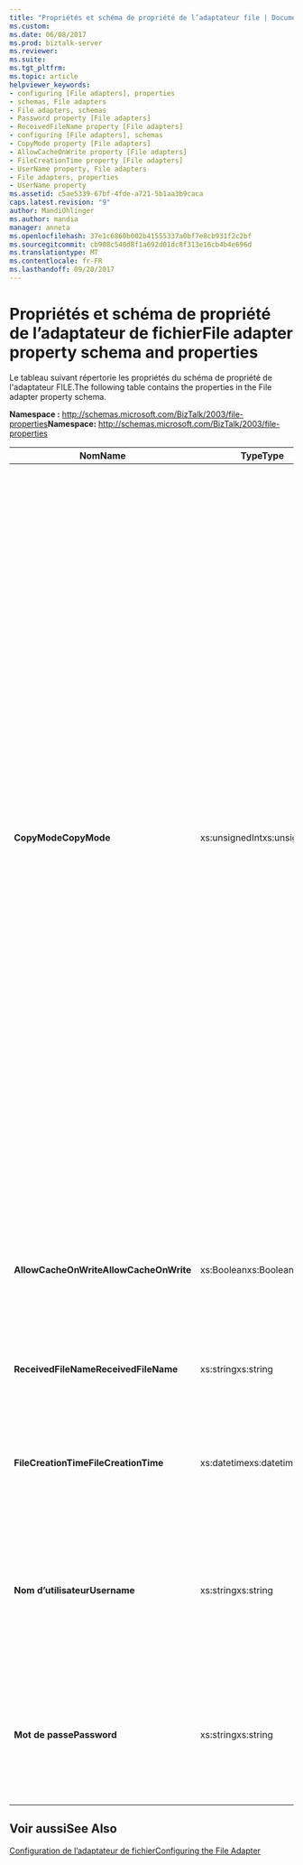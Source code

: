 ```yaml
---
title: "Propriétés et schéma de propriété de l’adaptateur file | Documents Microsoft"
ms.custom: 
ms.date: 06/08/2017
ms.prod: biztalk-server
ms.reviewer: 
ms.suite: 
ms.tgt_pltfrm: 
ms.topic: article
helpviewer_keywords:
- configuring [File adapters], properties
- schemas, File adapters
- File adapters, schemas
- Password property [File adapters]
- ReceivedFileName property [File adapters]
- configuring [File adapters], schemas
- CopyMode property [File adapters]
- AllowCacheOnWrite property [File adapters]
- FileCreationTime property [File adapters]
- UserName property, File adapters
- File adapters, properties
- UserName property
ms.assetid: c5ae5339-67bf-4fde-a721-5b1aa3b9caca
caps.latest.revision: "9"
author: MandiOhlinger
ms.author: mandia
manager: anneta
ms.openlocfilehash: 37e1c6860b002b41555337a0bf7e8cb931f2c2bf
ms.sourcegitcommit: cb908c540d8f1a692d01dc8f313e16cb4b4e696d
ms.translationtype: MT
ms.contentlocale: fr-FR
ms.lasthandoff: 09/20/2017
---
```

# <a name="file-adapter-property-schema-and-properties"></a><span data-ttu-id="b6c41-102">Propriétés et schéma de propriété de l’adaptateur de fichier</span><span class="sxs-lookup"><span data-stu-id="b6c41-102">File adapter property schema and properties</span></span>
<span data-ttu-id="b6c41-103">Le tableau suivant répertorie les propriétés du schéma de propriété de l'adaptateur FILE.</span><span class="sxs-lookup"><span data-stu-id="b6c41-103">The following table contains the properties in the File adapter property schema.</span></span>  
  
 <span data-ttu-id="b6c41-104">**Namespace :** http://schemas.microsoft.com/BizTalk/2003/file-properties</span><span class="sxs-lookup"><span data-stu-id="b6c41-104">**Namespace:** http://schemas.microsoft.com/BizTalk/2003/file-properties</span></span>  
  
|<span data-ttu-id="b6c41-105">Nom</span><span class="sxs-lookup"><span data-stu-id="b6c41-105">Name</span></span>|<span data-ttu-id="b6c41-106">Type</span><span class="sxs-lookup"><span data-stu-id="b6c41-106">Type</span></span>|<span data-ttu-id="b6c41-107"> Description</span><span class="sxs-lookup"><span data-stu-id="b6c41-107">Description</span></span>|  
|----------|----------|-----------------|  
|<span data-ttu-id="b6c41-108">**CopyMode**</span><span class="sxs-lookup"><span data-stu-id="b6c41-108">**CopyMode**</span></span>|<span data-ttu-id="b6c41-109">xs:unsignedInt</span><span class="sxs-lookup"><span data-stu-id="b6c41-109">xs:unsignedInt</span></span>|<span data-ttu-id="b6c41-110">Définit le mode de copie à utiliser lors de l'écriture d'un message dans un fichier.</span><span class="sxs-lookup"><span data-stu-id="b6c41-110">Defines the copy mode to use when writing a message to a file.</span></span> <span data-ttu-id="b6c41-111">Les valeurs valides sont :</span><span class="sxs-lookup"><span data-stu-id="b6c41-111">Valid values are:</span></span><br /><br /> <span data-ttu-id="b6c41-112">**Ajouter (0).**</span><span class="sxs-lookup"><span data-stu-id="b6c41-112">**Append (0).**</span></span> <span data-ttu-id="b6c41-113">le gestionnaire d'envoi FILE ouvre un fichier s'il existe et ajoute un message à la fin du fichier.</span><span class="sxs-lookup"><span data-stu-id="b6c41-113">The File send handler opens a file if it exists and appends a message to the end of the file.</span></span> <span data-ttu-id="b6c41-114">Si le fichier n'existe pas, il le crée.</span><span class="sxs-lookup"><span data-stu-id="b6c41-114">If the file does not exist, the File send handler creates a new file.</span></span><br /><br /> <span data-ttu-id="b6c41-115">**Créer (1).**</span><span class="sxs-lookup"><span data-stu-id="b6c41-115">**Create new (1).**</span></span> <span data-ttu-id="b6c41-116">si aucun fichier n'existe, le gestionnaire d'envoi FILE en crée un et y enregistre des éléments.</span><span class="sxs-lookup"><span data-stu-id="b6c41-116">If a file does not exist, the File send handler creates a new file and writes to it.</span></span> <span data-ttu-id="b6c41-117">si le fichier existe déjà, il signale une erreur et applique la procédure logique commune pour les nouvelles tentatives sur l'adaptateur pour les ports d'envoi.</span><span class="sxs-lookup"><span data-stu-id="b6c41-117">If the file already exists, the File send handler reports an error and then follows common adapter retry logic for send ports.</span></span> <span data-ttu-id="b6c41-118">Il s'agit d'un mode de copie par défaut pour le gestionnaire d'envoi FILE.</span><span class="sxs-lookup"><span data-stu-id="b6c41-118">This is a default copy mode for the File send handler.</span></span><br /><br /> <span data-ttu-id="b6c41-119">**Remplacer (2).**</span><span class="sxs-lookup"><span data-stu-id="b6c41-119">**Overwrite (2).**</span></span> <span data-ttu-id="b6c41-120">le gestionnaire d'envoi FILE ouvre un fichier s'il existe et remplace son contenu.</span><span class="sxs-lookup"><span data-stu-id="b6c41-120">The File send handler opens a file if it exists and overwrites its content.</span></span> <span data-ttu-id="b6c41-121">Si le fichier n'existe pas, il le crée.</span><span class="sxs-lookup"><span data-stu-id="b6c41-121">If the file does not exist, the File send handler creates a new file.</span></span>|  
|<span data-ttu-id="b6c41-122">**AllowCacheOnWrite**</span><span class="sxs-lookup"><span data-stu-id="b6c41-122">**AllowCacheOnWrite**</span></span>|<span data-ttu-id="b6c41-123">xs:Boolean</span><span class="sxs-lookup"><span data-stu-id="b6c41-123">xs:Boolean</span></span>|<span data-ttu-id="b6c41-124">Précise si l'adaptateur FILE utilise la mise en cache du système de fichiers lors de l'écriture de messages dans un fichier.</span><span class="sxs-lookup"><span data-stu-id="b6c41-124">Defines whether the File adapter uses file system caching when writing messages to a file.</span></span>|  
|<span data-ttu-id="b6c41-125">**ReceivedFileName**</span><span class="sxs-lookup"><span data-stu-id="b6c41-125">**ReceivedFileName**</span></span>|<span data-ttu-id="b6c41-126">xs:string</span><span class="sxs-lookup"><span data-stu-id="b6c41-126">xs:string</span></span>|<span data-ttu-id="b6c41-127">Définit le nom complet du fichier à partir duquel l'adaptateur FILE lit le message.</span><span class="sxs-lookup"><span data-stu-id="b6c41-127">Defines the full name of the file from which the File adapter reads the message.</span></span>|  
|<span data-ttu-id="b6c41-128">**FileCreationTime**</span><span class="sxs-lookup"><span data-stu-id="b6c41-128">**FileCreationTime**</span></span>|<span data-ttu-id="b6c41-129">xs:datetime</span><span class="sxs-lookup"><span data-stu-id="b6c41-129">xs:datetime</span></span>|<span data-ttu-id="b6c41-130">Définit l'heure à laquelle le fichier a été écrit dans le dossier surveillé par l'adaptateur de réception FILE.</span><span class="sxs-lookup"><span data-stu-id="b6c41-130">Defines the time that the file was written to the folder that is monitored by the File receive adapter.</span></span>|  
|<span data-ttu-id="b6c41-131">**Nom d’utilisateur**</span><span class="sxs-lookup"><span data-stu-id="b6c41-131">**Username**</span></span>|<span data-ttu-id="b6c41-132">xs:string</span><span class="sxs-lookup"><span data-stu-id="b6c41-132">xs:string</span></span>|<span data-ttu-id="b6c41-133">Définit le nom d'utilisateur du compte utilisé lors de la spécification d'autres informations d'identification pour accéder à un partage réseau.</span><span class="sxs-lookup"><span data-stu-id="b6c41-133">Defines the user name for the account used when specifying alternative credentials to access a network share.</span></span>|  
|<span data-ttu-id="b6c41-134">**Mot de passe**</span><span class="sxs-lookup"><span data-stu-id="b6c41-134">**Password**</span></span>|<span data-ttu-id="b6c41-135">xs:string</span><span class="sxs-lookup"><span data-stu-id="b6c41-135">xs:string</span></span>|<span data-ttu-id="b6c41-136">Définit le mot de passe du compte utilisé lors de la spécification d'autres informations d'identification pour accéder à un partage réseau.</span><span class="sxs-lookup"><span data-stu-id="b6c41-136">Defines the password for the account used when specifying alternative credentials to access a network share.</span></span>|  
  
## <a name="see-also"></a><span data-ttu-id="b6c41-137">Voir aussi</span><span class="sxs-lookup"><span data-stu-id="b6c41-137">See Also</span></span>  
 [<span data-ttu-id="b6c41-138">Configuration de l’adaptateur de fichier</span><span class="sxs-lookup"><span data-stu-id="b6c41-138">Configuring the File Adapter</span></span>](../core/configure-the-file-adapter.md)